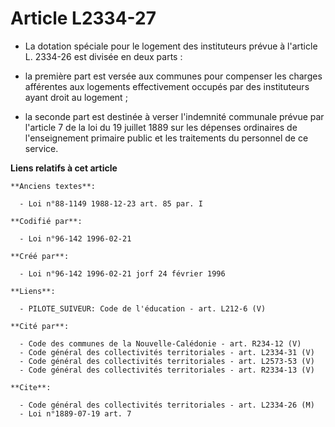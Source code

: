 # Article L2334-27

- La dotation spéciale pour le logement des instituteurs prévue à l'article L. 2334-26 est divisée en deux parts :

- la première part est versée aux communes pour compenser les charges afférentes aux logements effectivement occupés par des
instituteurs ayant droit au logement ;

- la seconde part est destinée à verser l'indemnité communale prévue par l'article 7 de la loi du 19 juillet 1889 sur les
dépenses ordinaires de l'enseignement primaire public et les traitements du personnel de ce service.

**Liens relatifs à cet article**

	**Anciens textes**:

	  - Loi n°88-1149 1988-12-23 art. 85 par. I

	**Codifié par**:

	  - Loi n°96-142 1996-02-21

	**Créé par**:

	  - Loi n°96-142 1996-02-21 jorf 24 février 1996

	**Liens**:

	  - PILOTE_SUIVEUR: Code de l'éducation - art. L212-6 (V)

	**Cité par**:

	  - Code des communes de la Nouvelle-Calédonie - art. R234-12 (V)
	  - Code général des collectivités territoriales - art. L2334-31 (V)
	  - Code général des collectivités territoriales - art. L2573-53 (V)
	  - Code général des collectivités territoriales - art. R2334-13 (V)

	**Cite**:

	  - Code général des collectivités territoriales - art. L2334-26 (M)
	  - Loi n°1889-07-19 art. 7
